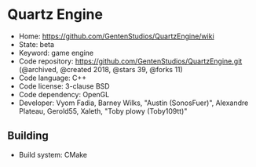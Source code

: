 # Quartz Engine

- Home: https://github.com/GentenStudios/QuartzEngine/wiki
- State: beta
- Keyword: game engine
- Code repository: https://github.com/GentenStudios/QuartzEngine.git (@archived, @created 2018, @stars 39, @forks 11)
- Code language: C++
- Code license: 3-clause BSD
- Code dependency: OpenGL
- Developer: Vyom Fadia, Barney Wilks, "Austin (SonosFuer)", Alexandre Plateau, Gerold55, Xaleth, "Toby plowy (Toby109tt)"

## Building

- Build system: CMake
